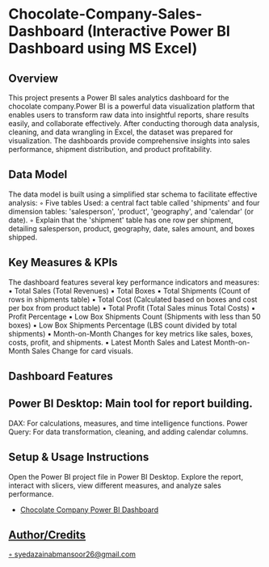 # Chocolate-Company-Sales-Dashboard (Interactive Power BI Dashboard using MS Excel)
## Overview
This project presents a Power BI sales analytics dashboard for the chocolate company.Power BI is a powerful data visualization platform that enables users to transform raw data into insightful reports, share results easily, and collaborate effectively. After conducting thorough data analysis, cleaning, and data wrangling in Excel, the dataset was prepared for visualization. The dashboards provide comprehensive insights into sales performance, shipment distribution, and product profitability.
## Data Model
The data model is built using a simplified star schema to facilitate effective analysis:
    ◦ Five tables Used: a central fact table called 'shipments' and four dimension tables: 'salesperson', 'product', 'geography', and 'calendar' (or date).
    ◦ Explain that the 'shipment' table has one row per shipment, detailing salesperson, product, geography, date, sales amount, and boxes shipped.
## Key Measures & KPIs
The dashboard features several key performance indicators and measures:
        ▪ Total Sales (Total Revenues)
        ▪ Total Boxes
        ▪ Total Shipments (Count of rows in shipments table)
        ▪ Total Cost (Calculated based on boxes and cost per box from product table)
        ▪ Total Profit (Total Sales minus Total Costs)
        ▪ Profit Percentage
        ▪ Low Box Shipments Count (Shipments with less than 50 boxes)
        ▪ Low Box Shipments Percentage (LBS count divided by total shipments)
        ▪ Month-on-Month Changes for key metrics like sales, boxes, costs, profit, and shipments.
        ▪ Latest Month Sales and Latest Month-on-Month Sales Change for card visuals.
## Dashboard Features
 
## Power BI Desktop: Main tool for report building.
  DAX: For calculations, measures, and time intelligence functions.
  Power Query: For data transformation, cleaning, and adding calendar columns.
## Setup & Usage Instructions
Open the Power BI project file in Power BI Desktop.
Explore the report, interact with slicers, view different measures, and analyze sales performance.

- <a href="https://github.com/ZainabMansoor26/Chocolate-Company-Sales-Dashboard/blob/main/Chocolate%20Company%20Sales%20Report%20Dashboard.pbix"> Chocolate Company Power BI Dashboard

## Author/Credits
   ◦ syedazainabmansoor26@gmail.com
